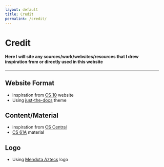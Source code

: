 ```yaml
---
layout: default
title: Credit
permalink: /credit/
---
```


# Credit

#### Here I will site any sources/work/websites/resources that I drew inspiration from or directly used in this website
---
## Website Format 
* inspiration from [CS 10](https://cs10.org) website
* Using [just-the-docs](https://github.com/just-the-docs/just-the-docs) theme

## Content/Material
* inspiration from [CS Central](https://jesus-villalobos.github.io/cs-central/)
* [CS 61A](https://cs61a.org/) material

## Logo
* Using [Mendota Aztecs](https://www.google.com/url?sa=i&url=https%3A%2F%2Fwww.blastathletics.com%2Fteams%2F6549&psig=AOvVaw2NXziPcW-0q2kgWB-E975S&ust=1653288738745000&source=images&cd=vfe&ved=0CAwQjRxqFwoTCOioxNPC8vcCFQAAAAAdAAAAABAD) logo